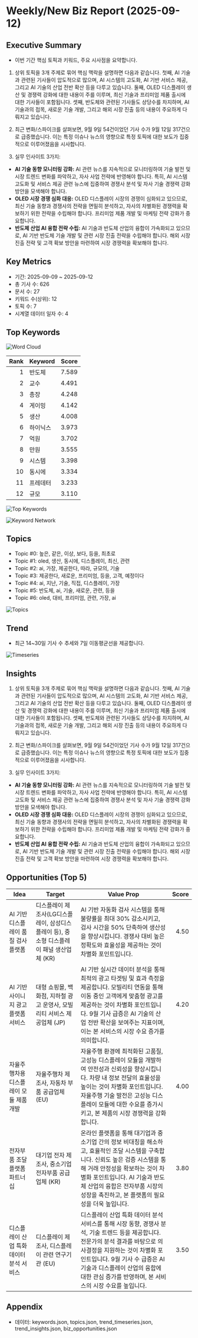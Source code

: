 # Weekly/New Biz Report (2025-09-12)

## Executive Summary

- 이번 기간 핵심 토픽과 키워드, 주요 시사점을 요약합니다.

1) 상위 토픽을 3개 주제로 묶어 핵심 맥락을 설명하면 다음과 같습니다.  첫째, AI 기술과 관련된 기사들이 압도적으로 많으며,  AI 시스템의 고도화, AI 기반 서비스 제공, 그리고 AI 기술의 산업 전반 확산 등을 다루고 있습니다. 둘째, OLED 디스플레이 생산 및 경쟁력 강화에 대한 내용이 주를 이루며,  최신 기술과 프리미엄 제품 출시에 대한 기사들이 포함됩니다.  셋째, 반도체와 관련된 기사들도 상당수를 차지하며, AI 기술과의 접목, 새로운 기술 개발, 그리고 해외 시장 진출 등의 내용이 주요하게 다뤄지고 있습니다.


2) 최근 변화/스파이크를 살펴보면, 9월 9일 54건이었던 기사 수가 9월 12일 317건으로 급증했습니다. 이는 특정 이슈나 뉴스의 영향으로 특정 토픽에 대한 보도가 집중적으로 이루어졌음을 시사합니다.


3) 실무 인사이트 3가지:

* **AI 기술 동향 모니터링 강화:**  AI 관련 뉴스를 지속적으로 모니터링하여 기술 발전 및 시장 트렌드 변화를 파악하고,  자사 사업 전략에 반영해야 합니다.  특히, AI 시스템 고도화 및 서비스 제공 관련 뉴스에 집중하여 경쟁사 분석 및 자사 기술 경쟁력 강화 방안을 모색해야 합니다.
* **OLED 시장 경쟁 심화 대응:**  OLED 디스플레이 시장의 경쟁이 심화되고 있으므로,  최신 기술 동향과 경쟁사의 전략을 면밀히 분석하고,  자사의 차별화된 경쟁력을 확보하기 위한 전략을 수립해야 합니다.  프리미엄 제품 개발 및 마케팅 전략 강화가 중요합니다.
* **반도체 산업 AI 융합 전략 수립:**  AI 기술과 반도체 산업의 융합이 가속화되고 있으므로,  AI 기반 반도체 기술 개발 및 관련 시장 진출 전략을 수립해야 합니다.  해외 시장 진출 전략 및 고객 확보 방안을 마련하여 시장 경쟁력을 확보해야 합니다.

## Key Metrics

- 기간: 2025-09-09 ~ 2025-09-12
- 총 기사 수: 626
- 문서 수: 27
- 키워드 수(상위): 12
- 토픽 수: 7
- 시계열 데이터 일자 수: 4

## Top Keywords

![Word Cloud](fig/wordcloud.png)

| Rank | Keyword | Score |
|---:|---|---:|
| 1 | 반도체 | 7.589 |
| 2 | 교수 | 4.491 |
| 3 | 총장 | 4.248 |
| 4 | 게이밍 | 4.142 |
| 5 | 생산 | 4.008 |
| 6 | 하이닉스 | 3.973 |
| 7 | 억원 | 3.702 |
| 8 | 만원 | 3.555 |
| 9 | 시스템 | 3.398 |
| 10 | 동시에 | 3.334 |
| 11 | 프레데터 | 3.233 |
| 12 | 규모 | 3.110 |

![Top Keywords](fig/top_keywords.png)

![Keyword Network](fig/keyword_network.png)

## Topics

- Topic #0: 높은, 같은, 이상, 보다, 등을, 최초로
- Topic #1: oled, 생산, 동시에, 디스플레이, 최신, 관련
- Topic #2: ai, 가장, 제공한다, 따라, 규모의, 기술
- Topic #3: 제공한다, 새로운, 프리미엄, 등을, 고객, 예정이다
- Topic #4: ai, 지난, 기술, 직접, 디스플레이, 가장
- Topic #5: 반도체, ai, 기술, 새로운, 관련, 등을
- Topic #6: oled, 대비, 프리미엄, 관련, 가장, ai

![Topics](fig/topics.png)

## Trend

- 최근 14~30일 기사 수 추세와 7일 이동평균선을 제공합니다.

![Timeseries](fig/timeseries.png)

## Insights

1) 상위 토픽을 3개 주제로 묶어 핵심 맥락을 설명하면 다음과 같습니다.  첫째, AI 기술과 관련된 기사들이 압도적으로 많으며,  AI 시스템의 고도화, AI 기반 서비스 제공, 그리고 AI 기술의 산업 전반 확산 등을 다루고 있습니다. 둘째, OLED 디스플레이 생산 및 경쟁력 강화에 대한 내용이 주를 이루며,  최신 기술과 프리미엄 제품 출시에 대한 기사들이 포함됩니다.  셋째, 반도체와 관련된 기사들도 상당수를 차지하며, AI 기술과의 접목, 새로운 기술 개발, 그리고 해외 시장 진출 등의 내용이 주요하게 다뤄지고 있습니다.


2) 최근 변화/스파이크를 살펴보면, 9월 9일 54건이었던 기사 수가 9월 12일 317건으로 급증했습니다. 이는 특정 이슈나 뉴스의 영향으로 특정 토픽에 대한 보도가 집중적으로 이루어졌음을 시사합니다.


3) 실무 인사이트 3가지:

* **AI 기술 동향 모니터링 강화:**  AI 관련 뉴스를 지속적으로 모니터링하여 기술 발전 및 시장 트렌드 변화를 파악하고,  자사 사업 전략에 반영해야 합니다.  특히, AI 시스템 고도화 및 서비스 제공 관련 뉴스에 집중하여 경쟁사 분석 및 자사 기술 경쟁력 강화 방안을 모색해야 합니다.
* **OLED 시장 경쟁 심화 대응:**  OLED 디스플레이 시장의 경쟁이 심화되고 있으므로,  최신 기술 동향과 경쟁사의 전략을 면밀히 분석하고,  자사의 차별화된 경쟁력을 확보하기 위한 전략을 수립해야 합니다.  프리미엄 제품 개발 및 마케팅 전략 강화가 중요합니다.
* **반도체 산업 AI 융합 전략 수립:**  AI 기술과 반도체 산업의 융합이 가속화되고 있으므로,  AI 기반 반도체 기술 개발 및 관련 시장 진출 전략을 수립해야 합니다.  해외 시장 진출 전략 및 고객 확보 방안을 마련하여 시장 경쟁력을 확보해야 합니다.

## Opportunities (Top 5)

| Idea | Target | Value Prop | Score |
|---|---|---|---:|
| AI 기반 디스플레이 품질 검사 플랫폼 | 디스플레이 제조사(LG디스플레이, 삼성디스플레이 등), 중소형 디스플레이 패널 생산업체 (KR) | AI 기반 자동화 검사 시스템을 통해 불량률을 최대 30% 감소시키고, 검사 시간을 50% 단축하여 생산성을 향상시킵니다. 경쟁사 대비 높은 정확도와 효율성을 제공하는 것이 차별화 포인트입니다. | 4.50 |
| AI 기반 사이니지 광고 플랫폼 서비스 | 대형 쇼핑몰, 백화점, 지하철 광고 운영사,  모빌리티 서비스 제공업체 (JP) | AI 기반 실시간 데이터 분석을 통해 최적의 광고 타겟팅 및 효과 측정을 제공합니다.  모빌리티 연동을 통해 이동 중인 고객에게 맞춤형 광고를 제공하는 것이 차별화 포인트입니다.  9월 기사 급증은 AI 기술의 산업 전반 확산을 보여주는 지표이며, 이는 본 서비스의 시장 수요 증가를 의미합니다. | 4.20 |
| 자율주행차용 디스플레이 모듈 제품 개발 | 자율주행차 제조사,  자동차 부품 공급업체 (EU) | 자율주행 환경에 최적화된 고품질, 고성능 디스플레이 모듈을 개발하여 안전성과 신뢰성을 향상시킵니다.  차량 내 정보 전달의 효율성을 높이는 것이 차별화 포인트입니다.  자율주행 기술 발전은 고성능 디스플레이 모듈에 대한 수요를 증가시키고, 본 제품의 시장 경쟁력을 강화합니다. | 4.00 |
| 전자부품 조달 플랫폼 파트너십 | 대기업 전자 제조사, 중소기업 전자부품 공급업체 (KR) | 온라인 플랫폼을 통해 대기업과 중소기업 간의 정보 비대칭을 해소하고, 효율적인 조달 시스템을 구축합니다.  신뢰도 높은 검증 시스템을 통해 거래 안정성을 확보하는 것이 차별화 포인트입니다.  AI 기술과 반도체 산업의 융합은 전자부품 시장의 성장을 촉진하고, 본 플랫폼의 필요성을 더욱 높입니다. | 3.80 |
| 디스플레이 산업 특화 데이터 분석 서비스 | 디스플레이 제조사,  디스플레이 관련 연구기관 (EU) | 디스플레이 산업 특화 데이터 분석 서비스를 통해 시장 동향, 경쟁사 분석, 기술 트렌드 등을 제공합니다.  전문가의 분석 결과를 바탕으로 의사결정을 지원하는 것이 차별화 포인트입니다.  9월 기사 수 급증은 AI 기술과 디스플레이 산업의 융합에 대한 관심 증가를 반영하며, 본 서비스의 시장 수요를 높입니다. | 3.50 |

## Appendix

- 데이터: keywords.json, topics.json, trend_timeseries.json, trend_insights.json, biz_opportunities.json